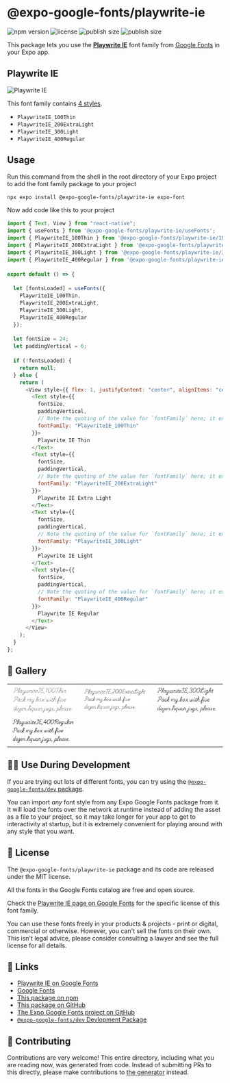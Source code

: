# @expo-google-fonts/playwrite-ie

![npm version](https://flat.badgen.net/npm/v/@expo-google-fonts/playwrite-ie)
![license](https://flat.badgen.net/github/license/expo/google-fonts)
![publish size](https://flat.badgen.net/packagephobia/install/@expo-google-fonts/playwrite-ie)
![publish size](https://flat.badgen.net/packagephobia/publish/@expo-google-fonts/playwrite-ie)

This package lets you use the [**Playwrite IE**](https://fonts.google.com/specimen/Playwrite+IE) font family from [Google Fonts](https://fonts.google.com/) in your Expo app.

## Playwrite IE

![Playwrite IE](./font-family.png)

This font family contains [4 styles](#-gallery).

- `PlaywriteIE_100Thin`
- `PlaywriteIE_200ExtraLight`
- `PlaywriteIE_300Light`
- `PlaywriteIE_400Regular`

## Usage

Run this command from the shell in the root directory of your Expo project to add the font family package to your project

```sh
npx expo install @expo-google-fonts/playwrite-ie expo-font
```

Now add code like this to your project

```js
import { Text, View } from "react-native";
import { useFonts } from '@expo-google-fonts/playwrite-ie/useFonts';
import { PlaywriteIE_100Thin } from '@expo-google-fonts/playwrite-ie/100Thin';
import { PlaywriteIE_200ExtraLight } from '@expo-google-fonts/playwrite-ie/200ExtraLight';
import { PlaywriteIE_300Light } from '@expo-google-fonts/playwrite-ie/300Light';
import { PlaywriteIE_400Regular } from '@expo-google-fonts/playwrite-ie/400Regular';

export default () => {

  let [fontsLoaded] = useFonts({
    PlaywriteIE_100Thin, 
    PlaywriteIE_200ExtraLight, 
    PlaywriteIE_300Light, 
    PlaywriteIE_400Regular
  });

  let fontSize = 24;
  let paddingVertical = 6;

  if (!fontsLoaded) {
    return null;
  } else {
    return (
      <View style={{ flex: 1, justifyContent: "center", alignItems: "center" }}>
        <Text style={{
          fontSize,
          paddingVertical,
          // Note the quoting of the value for `fontFamily` here; it expects a string!
          fontFamily: "PlaywriteIE_100Thin"
        }}>
          Playwrite IE Thin
        </Text>
        <Text style={{
          fontSize,
          paddingVertical,
          // Note the quoting of the value for `fontFamily` here; it expects a string!
          fontFamily: "PlaywriteIE_200ExtraLight"
        }}>
          Playwrite IE Extra Light
        </Text>
        <Text style={{
          fontSize,
          paddingVertical,
          // Note the quoting of the value for `fontFamily` here; it expects a string!
          fontFamily: "PlaywriteIE_300Light"
        }}>
          Playwrite IE Light
        </Text>
        <Text style={{
          fontSize,
          paddingVertical,
          // Note the quoting of the value for `fontFamily` here; it expects a string!
          fontFamily: "PlaywriteIE_400Regular"
        }}>
          Playwrite IE Regular
        </Text>
      </View>
    );
  }
};
```

## 🔡 Gallery


||||
|-|-|-|
|![PlaywriteIE_100Thin](./100Thin/PlaywriteIE_100Thin.ttf.png)|![PlaywriteIE_200ExtraLight](./200ExtraLight/PlaywriteIE_200ExtraLight.ttf.png)|![PlaywriteIE_300Light](./300Light/PlaywriteIE_300Light.ttf.png)||
|![PlaywriteIE_400Regular](./400Regular/PlaywriteIE_400Regular.ttf.png)||||


## 👩‍💻 Use During Development

If you are trying out lots of different fonts, you can try using the [`@expo-google-fonts/dev` package](https://github.com/expo/google-fonts/tree/master/font-packages/dev#readme).

You can import _any_ font style from any Expo Google Fonts package from it. It will load the fonts over the network at runtime instead of adding the asset as a file to your project, so it may take longer for your app to get to interactivity at startup, but it is extremely convenient for playing around with any style that you want.


## 📖 License

The `@expo-google-fonts/playwrite-ie` package and its code are released under the MIT license.

All the fonts in the Google Fonts catalog are free and open source.

Check the [Playwrite IE page on Google Fonts](https://fonts.google.com/specimen/Playwrite+IE) for the specific license of this font family.

You can use these fonts freely in your products & projects - print or digital, commercial or otherwise. However, you can't sell the fonts on their own. This isn't legal advice, please consider consulting a lawyer and see the full license for all details.

## 🔗 Links

- [Playwrite IE on Google Fonts](https://fonts.google.com/specimen/Playwrite+IE)
- [Google Fonts](https://fonts.google.com/)
- [This package on npm](https://www.npmjs.com/package/@expo-google-fonts/playwrite-ie)
- [This package on GitHub](https://github.com/expo/google-fonts/tree/master/font-packages/playwrite-ie)
- [The Expo Google Fonts project on GitHub](https://github.com/expo/google-fonts)
- [`@expo-google-fonts/dev` Devlopment Package](https://github.com/expo/google-fonts/tree/master/font-packages/dev)

## 🤝 Contributing

Contributions are very welcome! This entire directory, including what you are reading now, was generated from code. Instead of submitting PRs to this directly, please make contributions to [the generator](https://github.com/expo/google-fonts/tree/master/packages/generator) instead.
